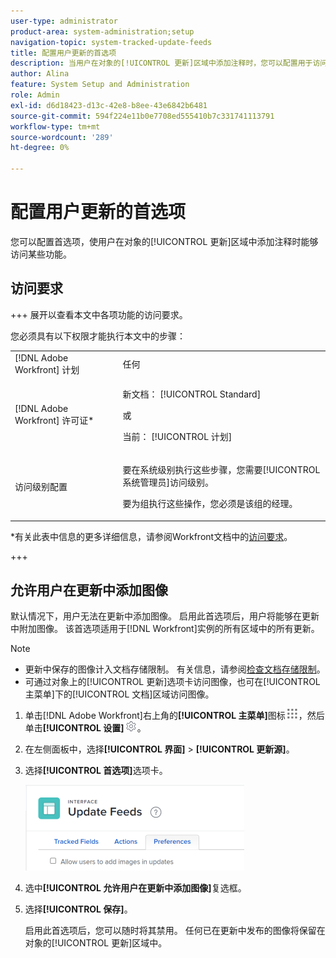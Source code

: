 ```yaml
---
user-type: administrator
product-area: system-administration;setup
navigation-topic: system-tracked-update-feeds
title: 配置用户更新的首选项
description: 当用户在对象的[!UICONTROL 更新]区域中添加注释时，您可以配置用于访问某些功能的首选项。
author: Alina
feature: System Setup and Administration
role: Admin
exl-id: d6d18423-d13c-42e8-b8ee-43e6842b6481
source-git-commit: 594f224e11b0e7708ed555410b7c331741113791
workflow-type: tm+mt
source-wordcount: '289'
ht-degree: 0%

---
```


# 配置用户更新的首选项

<!--Audited: 06/2025-->

您可以配置首选项，使用户在对象的[!UICONTROL 更新]区域中添加注释时能够访问某些功能。

## 访问要求

+++ 展开以查看本文中各项功能的访问要求。

您必须具有以下权限才能执行本文中的步骤：

<table style="table-layout:auto"> 
 <col> 
 <col> 
 <tbody> 
  <tr> 
   <td role="rowheader">[!DNL Adobe Workfront] 计划</td> 
   <td>任何</td> 
  </tr> 
  <tr> 
   <td role="rowheader">[!DNL Adobe Workfront] 许可证*</td> 
   <td><p>新文档： [!UICONTROL Standard]</p>
   或
   <p>当前： [!UICONTROL 计划]</p>
   </td> 
  </tr>  
  <tr> 
   <td role="rowheader">访问级别配置</td> 
   <td><p>要在系统级别执行这些步骤，您需要[!UICONTROL 系统管理员]访问级别。</p><p>要为组执行这些操作，您必须是该组的经理。</p></td>
  </tr> 
 </tbody> 
</table>

*有关此表中信息的更多详细信息，请参阅Workfront文档中的[访问要求](/help/quicksilver/administration-and-setup/add-users/access-levels-and-object-permissions/access-level-requirements-in-documentation.md)。

+++

## 允许用户在更新中添加图像

默认情况下，用户无法在更新中添加图像。 启用此首选项后，用户将能够在更新中附加图像。 该首选项适用于[!DNL Workfront]实例的所有区域中的所有更新。

>[!NOTE]
>
>* 更新中保存的图像计入文档存储限制。 有关信息，请参阅[检查文档存储限制](../../../documents/managing-documents/check-document-storage.md)。
>* 可通过对象上的[!UICONTROL 更新]选项卡访问图像，也可在[!UICONTROL 主菜单]下的[!UICONTROL 文档]区域访问图像。
>

1. 单击[!DNL Adobe Workfront]右上角的&#x200B;**[!UICONTROL 主菜单]**&#x200B;图标![主菜单图标](assets/main-menu-icon.png)，然后单击&#x200B;**[!UICONTROL 设置]**![齿轮设置图标](assets/gear-icon-settings.png)。
1. 在左侧面板中，选择&#x200B;**[!UICONTROL 界面]** > **[!UICONTROL 更新源]**。
1. 选择&#x200B;**[!UICONTROL 首选项]**&#x200B;选项卡。

   ![更新源的用户首选项](assets/updatefeeds-preferences-350x137.png)

1. 选中&#x200B;**[!UICONTROL 允许用户在更新中添加图像]**&#x200B;复选框。
1. 选择&#x200B;**[!UICONTROL 保存]**。

   启用此首选项后，您可以随时将其禁用。 任何已在更新中发布的图像将保留在对象的[!UICONTROL 更新]区域中。
